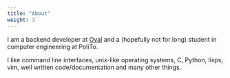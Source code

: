 ```yaml
---
title: "About"
weight: 3
---
```

I am a backend developer at [Oval](https://ovalmoney.com) and a (hopefully not for long)
student in computer engineering at PoliTo.

I like command line interfaces, unix-like operating systems, C, Python, lisps,
vim, well written code/documentation and many other things.
